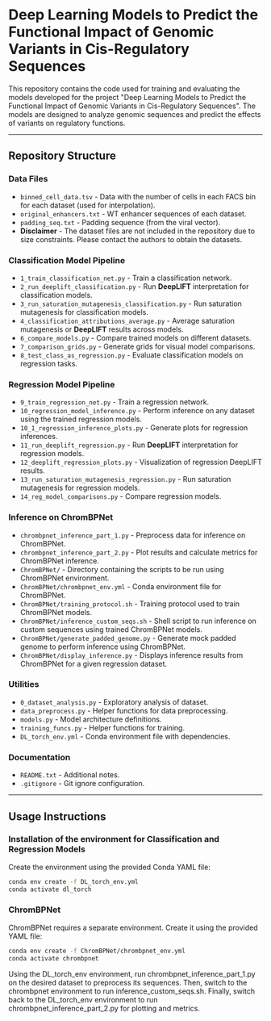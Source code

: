 # Deep Learning Models to Predict the Functional Impact of Genomic Variants in Cis-Regulatory Sequences

This repository contains the code used for training and evaluating the models developed for the project "Deep Learning Models to Predict the Functional Impact of Genomic Variants in Cis-Regulatory Sequences". The models are designed to analyze genomic sequences and predict the effects of variants on regulatory functions.

---

## Repository Structure

### Data Files
- `binned_cell_data.tsv` - Data with the number of cells in each FACS bin for each dataset (used for interpolation).
- `original_enhancers.txt` - WT enhancer sequences of each dataset.
- `padding_seq.txt` - Padding sequence (from the viral vector). 
- **Disclaimer** - The dataset files are not included in the repository due to size constraints. Please contact the authors to obtain the datasets.

### Classification Model Pipeline
- `1_train_classification_net.py` - Train a classification network.
- `2_run_deeplift_classification.py` - Run **DeepLIFT** interpretation for classification models.
- `3_run_saturation_mutagenesis_classification.py` - Run saturation mutagenesis for classification models.
- `4_classification_attributions_average.py` - Average saturation mutagenesis or **DeepLIFT** results across models.
- `6_compare_models.py` - Compare trained models on different datasets.
- `7_comparison_grids.py` - Generate grids for visual model comparisons. 
- `8_test_class_as_regression.py` - Evaluate classification models on regression tasks.

### Regression Model Pipeline
- `9_train_regression_net.py` - Train a regression network.
- `10_regression_model_inference.py` - Perform inference on any dataset using the trained regression models.
- `10_1_regression_inference_plots.py` - Generate plots for regression inferences.
- `11_run_deeplift_regression.py` - Run **DeepLIFT** interpretation for regression models.
- `12_deeplift_regression_plots.py` - Visualization of regression DeepLIFT results.
- `13_run_saturation_mutagenesis_regression.py` - Run saturation mutagenesis for regression models.
- `14_reg_model_comparisons.py` - Compare regression models.

### Inference on ChromBPNet
- `chrombpnet_inference_part_1.py` - Preprocess data for inference on ChromBPNet.
- `chrombpnet_inference_part_2.py` - Plot results and calculate metrics for ChromBPNet inference.
- `ChromBPNet/` - Directory containing the scripts to be run using ChromBPNet environment.
- `ChromBPNet/chrombpnet_env.yml` - Conda environment file for ChromBPNet.
- `ChromBPNet/training_protocol.sh` - Training protocol used to train ChromBPNet models.
- `ChromBPNet/inference_custom_seqs.sh` - Shell script to run inference on custom sequences using trained ChromBPNet models.
- `ChromBPNet/generate_padded_genome.py` - Generate mock padded genome to perform inference using ChromBPNet.
- `ChromBPNet/display_inference.py` - Displays inference results from ChromBPNet for a given regression dataset.

### Utilities
- `0_dataset_analysis.py` - Exploratory analysis of dataset.
- `data_preprocess.py` - Helper functions for data preprocessing.
- `models.py` - Model architecture definitions.
- `training_funcs.py` - Helper functions for training.
- `DL_torch_env.yml` - Conda environment file with dependencies.

### Documentation
- `README.txt` - Additional notes.
- `.gitignore` - Git ignore configuration.

---

## Usage Instructions

### Installation of the environment for Classification and Regression Models

Create the environment using the provided Conda YAML file:

```bash
conda env create -f DL_torch_env.yml
conda activate dl_torch
```

### ChromBPNet

ChromBPNet requires a separate environment. Create it using the provided YAML file:
```bash
conda env create -f ChromBPNet/chrombpnet_env.yml
conda activate chrombpnet
```

Using the DL_torch_env environment, run chrombpnet_inference_part_1.py on the desired dataset to preprocess its sequences. Then, switch to the chrombpnet environment to run inference_custom_seqs.sh. Finally, switch back to the DL_torch_env environment to run chrombpnet_inference_part_2.py for plotting and metrics.


